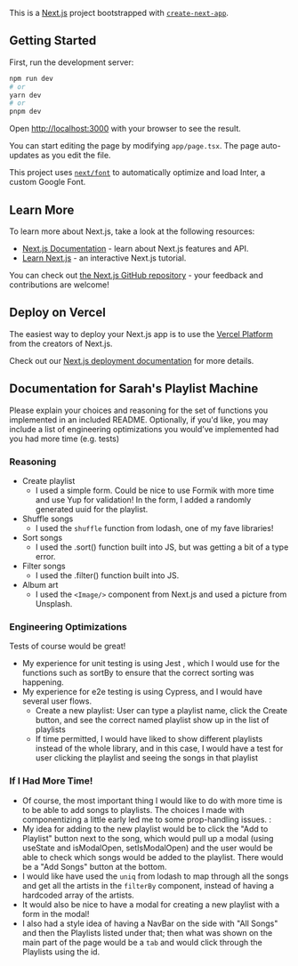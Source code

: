 This is a [Next.js](https://nextjs.org/) project bootstrapped with [`create-next-app`](https://github.com/vercel/next.js/tree/canary/packages/create-next-app).

## Getting Started

First, run the development server:

```bash
npm run dev
# or
yarn dev
# or
pnpm dev
```

Open [http://localhost:3000](http://localhost:3000) with your browser to see the result.

You can start editing the page by modifying `app/page.tsx`. The page auto-updates as you edit the file.

This project uses [`next/font`](https://nextjs.org/docs/basic-features/font-optimization) to automatically optimize and load Inter, a custom Google Font.

## Learn More

To learn more about Next.js, take a look at the following resources:

- [Next.js Documentation](https://nextjs.org/docs) - learn about Next.js features and API.
- [Learn Next.js](https://nextjs.org/learn) - an interactive Next.js tutorial.

You can check out [the Next.js GitHub repository](https://github.com/vercel/next.js/) - your feedback and contributions are welcome!

## Deploy on Vercel

The easiest way to deploy your Next.js app is to use the [Vercel Platform](https://vercel.com/new?utm_medium=default-template&filter=next.js&utm_source=create-next-app&utm_campaign=create-next-app-readme) from the creators of Next.js.

Check out our [Next.js deployment documentation](https://nextjs.org/docs/deployment) for more details.

## Documentation for Sarah's Playlist Machine

Please explain your choices and reasoning for the set of functions you implemented in an included README. Optionally, if you'd like, you may include a list of engineering optimizations you would’ve implemented had you had more time (e.g. tests)

### Reasoning

- Create playlist
  - I used a simple form. Could be nice to use Formik with more time and use Yup for validation! In the form, I added a randomly generated uuid for the playlist.
- Shuffle songs
  - I used the `shuffle` function from lodash, one of my fave libraries!
- Sort songs
  - I used the .sort() function built into JS, but was getting a bit of a type error.
- Filter songs
  - I used the .filter() function built into JS.
- Album art
  - I used the `<Image/>` component from Next.js and used a picture from Unsplash.

### Engineering Optimizations

Tests of course would be great!

- My experience for unit testing is using Jest , which I would use for the functions such as sortBy to ensure that the correct sorting was happening.
- My experience for e2e testing is using Cypress, and I would have several user flows.
  - Create a new playlist: User can type a playlist name, click the Create button, and see the correct named playlist show up in the list of playlists
  - If time permitted, I would have liked to show different playlists instead of the whole library, and in this case, I would have a test for user clicking the playlist and seeing the songs in that playlist

### If I Had More Time!

- Of course, the most important thing I would like to do with more time is to be able to add songs to playlists. The choices I made with componentizing a little early led me to some prop-handling issues. :
- My idea for adding to the new playlist would be to click the "Add to Playlist" button next to the song, which would pull up a modal (using useState and isModalOpen, setIsModalOpen) and the user would be able to check which songs would be added to the playlist. There would be a "Add Songs" button at the bottom.
- I would like have used the `uniq` from lodash to map through all the songs and get all the artists in the `filterBy` component, instead of having a hardcoded array of the artists.
- It would also be nice to have a modal for creating a new playlist with a form in the modal!
- I also had a style idea of having a NavBar on the side with "All Songs" and then the Playlists listed under that; then what was shown on the main part of the page would be a `tab` and would click through the Playlists using the id.
